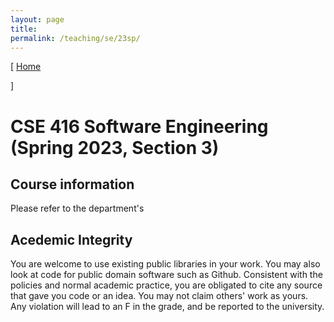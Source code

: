 ```yaml
---
layout: page
title: 
permalink: /teaching/se/23sp/
---
```


[
[Home](./index.html)  
<!-- [Schedule](./schedule.html)  -->
<!-- | [Policy](./policy.html) -->
]
# CSE 416 Software Engineering (Spring 2023, Section 3)

<!-- ## Announcements -->

<!-- * (Apr 15, 2019) Final exam date: May 20, 2:15pm, Humanities 1003 -->
<!-- * (Jan 24, 2022) We are switching to -->
<!-- [Piazza](https://piazza.com/stonybrook/spring2022/cse41603) for class -->
<!-- notifications and discussions.  -->
<!-- * (Jan 17, 2022) Please read the [collaboration and academic integrity
policy](policy.html); Enrollment in this class suggests you have accepted the
policy. -->

## Course information
Please refer to the department's   

<!-- ## Course information

Introduces the basic concepts and modern tools and techniques of software engineering. Emphasizes the development of reliable and maintainable software via system requirements and specifications, software design methodologies including object-oriented design, implementation, integration, and testing; software project management; life-cycle documentation; software maintenance; and consideration of human factor issues.

This course focuses on finishing a project: 
* The topic of the project is given with some basic features required.
* You can choose your toolchain, use the architecture you prefer, and add the features you desire. 
* You will work with a team of 3-5 students.  

## Grading

* Participation - 25%
* Mid-term exam - 25%
* Final - 50%


## Prerequisites:
 * CSE 316; and CSE major; and U4 standing. -->

## Acedemic Integrity
You are welcome to use existing public libraries in your work. You may also look at code for
public domain software such as Github. Consistent with the policies and normal
academic practice, you are obligated to cite any source that gave you code or an
idea. You may not claim others' work as yours. Any violation will lead to an F in the grade, and be reported to the university.   

<!-- ## Useful Books
The following books may help provide background help. None of them are required.
They are listed in rough order of usefulness.
 * Principles of Computer System Design. Jerome Saltzer and M. Frans Kaashoek,
   Morgan Kaufmann.
 * Distributed Systems: Principles and Paradigms, Andrew Tanenbaum and Maarten
   van Steen, Prentice Hall. -->

<!-- ## Acknowledgement
The topics and many materials of this class are from the distributed systems
class taught at [MIT](https://pdos.csail.mit.edu/6.824/) and
[NYU](http://www.news.cs.nyu.edu/~jinyang/fa16-ds/index.html). -->
